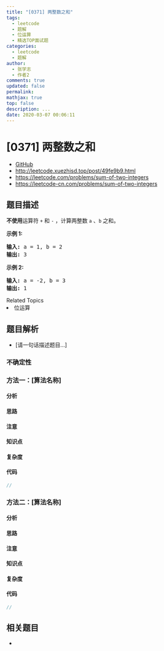 ```yaml
---
title: "[0371] 两整数之和"
tags:
  - leetcode
  - 题解
  - 位运算
  - 精选TOP面试题
categories:
  - leetcode
  - 题解
author:
  - 张学志
  - 作者2
comments: true
updated: false
permalink:
mathjax: true
top: false
description: ...
date: 2020-03-07 00:06:11
---
```



# [0371] 两整数之和
* [GitHub](https://github.com/algoboy101/LeetCodeCrowdsource/tree/master/_posts/QA/%5B0371%5D%20%E4%B8%A4%E6%95%B4%E6%95%B0%E4%B9%8B%E5%92%8C.md)
* http://leetcode.xuezhisd.top/post/49fe9b9.html
* https://leetcode.com/problems/sum-of-two-integers
* https://leetcode-cn.com/problems/sum-of-two-integers


## 题目描述

<p><strong>不使用</strong>运算符&nbsp;<code>+</code> 和&nbsp;<code>-</code>&nbsp;​​​​​​​，计算两整数&nbsp;​​​​​​​<code>a</code>&nbsp;、<code>b</code>&nbsp;​​​​​​​之和。</p>

<p><strong>示例 1:</strong></p>

<pre><strong>输入: </strong>a = 1, b = 2
<strong>输出: </strong>3
</pre>

<p><strong>示例 2:</strong></p>

<pre><strong>输入: </strong>a = -2, b = 3
<strong>输出: </strong>1</pre>
<div><div>Related Topics</div><div><li>位运算</li></div></div>


## 题目解析
* [请一句话描述题目...]

### 不确定性


### 方法一：[算法名称]

#### 分析

#### 思路

#### 注意

#### 知识点

#### 复杂度

#### 代码

```cpp
//
```


### 方法二：[算法名称]

#### 分析

#### 思路

#### 注意

#### 知识点

#### 复杂度

#### 代码

```cpp
//
```


## 相关题目
* 
